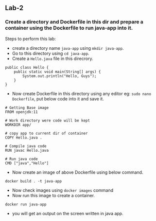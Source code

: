 ## Lab-2

### Create a directory and Dockerfile in this dir and prepare a container using the Dockerfile to run java-app into it.
Steps to perform this lab:
- create a directory name `java-app` using `mkdir java-app`.
- Go to this directory using `cd java-app`.
- Create a `Hello.java` file in this direcrory.

```
public class Hello {
    public static void main(String[] args) {
        System.out.println("Hello, Guys");
    }
}
```
- Now create Dockerfile in this directory using any editor eg: `sudo nano Dockerfile`, put below code into it and save it.

```
# Getting Base image
FROM openjdk:11

# Work directory were code will be kept
WORKDIR app/

# copy app to current dir of container
COPY Hello.java .

# Compile java code
RUN javac Hello.java

# Run java code
CMD ["java","Hello"]
```

- Now create an image of above Dockerfile using below command.
```
docker build . -t java-app
```
- Now check images using `docker images` command
- Now run this image to create a container.
```
docker run java-app
```
- you will get an output on the screen written in java app.
